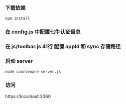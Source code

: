 ### 下载依赖
`npm install`

### 在 config.js 中配置七牛认证信息

### 在 js/toolbar.js 41行 配置 appId 和 sync 存储路径

### 启动 server
`node courseware-server.js`

### 访问

https://localhost:3060
